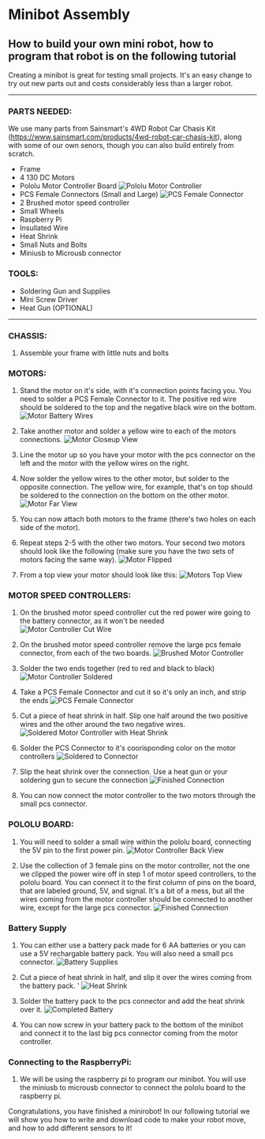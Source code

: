 # Minibot Assembly
## How to build your own mini robot, how to program that robot is on the following tutorial 

Creating a minibot is great for testing small projects. It's an easy change to try out new parts out and costs considerably less than a larger robot. 

------------------------------
### PARTS NEEDED:

We use many parts from Sainsmart's 4WD Robot Car Chasis Kit (https://www.sainsmart.com/products/4wd-robot-car-chasis-kit), along with some of our own senors, though you can also build entirely from scratch. 
- Frame
- 4 130 DC Motors
- Pololu Motor Controller Board
![Pololu Motor Controller](/images/motor-controller.jpg)
- PCS Female Connectors (Small and Large)
![PCS Female Connector](/images/online-connector.png)
- 2 Brushed motor speed controller 
- Small Wheels 
- Raspberry Pi
- Insullated Wire 
- Heat Shrink
- Small Nuts and Bolts 
- Miniusb to Microusb connector 

### TOOLS:
- Soldering Gun and Supplies 
- Mini Screw Driver
- Heat Gun (OPTIONAL)

------------------------------

### CHASSIS:
1. Assemble your frame with little nuts and bolts 

### MOTORS: 
1. Stand the motor on it's side, with it's connection points facing you. You need to solder a PCS Female Connector to it. The positive red wire should be soldered to the top and the negative black wire on the bottom.
![Motor Battery Wires ](/images/motor-battery-wires.jpg)

2. Take another motor and solder a yellow wire to each of the motors connections.
![Motor Closeup View](/images/motor-closeup.jpg)

3. Line the motor up so you have your motor with the pcs connector on the left and the motor with the yellow wires on the right.

4. Now solder the yellow wires to the other motor, but solder to the opposite connection. The yellow wire, for example, that's on top should be soldered to the connection on the bottom on the other motor.
![Motor Far View](/images/motor-far-view.jpg)

5. You can now attach both motors to the frame (there's two holes on each side of the motor). 

6. Repeat steps 2-5 with the other two motors. Your second two motors should look like the following (make sure you have the two sets of motors facing the same way). 
![Motor Flipped](/images/motor-flipped.jpg)

7. From a top view your motor should look like this: 
![Motors Top View](/images/top-view.jpg)

### MOTOR SPEED CONTROLLERS: 
1. On the brushed motor speed controller cut the red power wire going to the battery connector, as it won't be needed
![Motor Controller Cut Wire](/images/motor-controller-cut-wire.jpg)

2. On the brushed motor speed controller remove the large pcs female connector, from each of the two boards. 
![Brushed Motor Controller](/images/brushed-motor-controller.jpg)

3. Solder the two ends together (red to red and black to black)
![Motor Controller Soldered](/images/motor-controlled-soldered.jpg)

4. Take a PCS Female Connector and cut it so it's only an inch, and strip the ends 
![PCS Female Connector](/images/pcs-female-connector.jpg)

5. Cut a piece of heat shrink in half. Slip one half around the two positive wires and the other around the two negative wires. 
![Soldered Motor Controller with Heat Shrink](/images/soldered-motor-controller-with-heat-shrink.jpg)

6. Solder the PCS Connector to it's coorisponding color on the motor controllers
![Soldered to Connector](/images/soldered-to-connector.jpg)

7. Slip the heat shrink over the connection. Use a heat gun or your soldering gun to secure the connection
![Finished Connection](/images/soldering-done.jpg)

8. You can now connect the motor controller to the two motors through the small pcs connector. 

### POLOLU BOARD:
1. You will need to solder a small wire within the pololu board, connecting the 5V pin to the first power pin.
![Motor Controller Back View](/images/motor-controller-back.jpg)

2. Use the collection of 3 female pins on the motor controller, not the one we clipped the power wire off in step 1 of motor speed controllers, to the pololu board. You can connect it to the first column of pins on the board, that are labeled ground, 5V, and signal. It's a bit of a mess, but all the wires coming from the motor controller should be connected to another wire, except for the large pcs connector. 
![Finished Connection](/images/motor-connections.jpg)

### Battery Supply
1. You can either use a battery pack made for 6 AA batteries or you can use a 5V rechargable battery pack. You will also need a small pcs connector. 
![Battery Supplies](/images/battery-pack-unsoldered.jpg)

2. Cut a piece of heat shrink in half, and slip it over the wires coming from the battery pack. '
![Heat Shrink](/images/heat-shrink.jpg)

3. Solder the battery pack to the pcs connector and add the heat shrink over it. 
![Completed Battery](/images/battery-done.jpg)

4. You can now screw in your battery pack to the bottom of the minibot and connect it to the last big pcs connector coming from the motor controller.

### Connecting to the RaspberryPi: 
1. We will be using the raspberry pi to program our minibot. You will use the miniusb to microusb connector to connect the pololu board to the raspberry pi. 

Congratulations, you have finished a minirobot! In our following tutorial we will show you how to write and download code to make your robot move, and how to add different sensors to it! 



